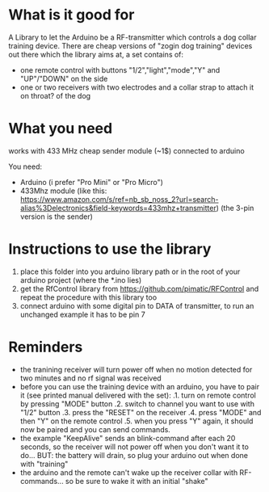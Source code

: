 
# What is it good for

A Library to let the Arduino be a RF-transmitter which controls
a dog collar training device. 
There are cheap versions of "zogin dog training" devices out there
which the library aims at, a set contains of:
* one remote control with buttons "1/2","light","mode","Y" and "UP"/"DOWN" on the side
* one or two receivers with two electrodes and a collar strap to attach it on throat? of the dog

# What you need

works with 433 MHz cheap sender module (~1$) connected to arduino

You need:
* Arduino (i prefer "Pro Mini" or "Pro Micro")
* 433Mhz module (like this: https://www.amazon.com/s/ref=nb_sb_noss_2?url=search-alias%3Delectronics&field-keywords=433mhz+transmitter)
  (the 3-pin version is the sender)
  
# Instructions to use the library

1. place this folder into you arduino library path
   or in the root of your arduino project (where the *.ino lies)
2. get the RfControl library from https://github.com/pimatic/RFControl
   and repeat the procedure with this library too
3. connect arduino with some digital pin to DATA of transmitter,
   to run an unchanged example it has to be pin 7

# Reminders

* the tranining receiver will turn power off when no motion detected
for two minutes and no rf signal was received
* before you can use the training device with an arduino, you
  have to pair it (see printed manual delivered with the set):
.1. turn on remote control by pressing "MODE" button
.2. switch to channel you want to use with "1/2" button
.3. press the "RESET" on the receiver
.4. press "MODE" and then "Y" on the remote control
.5. when you press "Y" again, it should now be paired and you can send
    commands.
* the example "KeepAlive" sends an blink-command after each 20 seconds,
  so the receiver will not power off when you don't want it to do...
  BUT: the battery will drain, so plug your arduino out when done with
  "training" 
* the arduino and the remote can't wake up the receiver collar with
  RF-commands... so be sure to wake it with an initial "shake"
